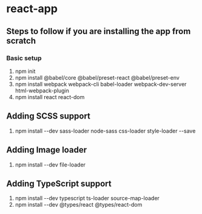 # react-app

## Steps to follow if you are installing the app from scratch

### Basic setup
1. npm init
2. npm install @babel/core @babel/preset-react @babel/preset-env
3. npm install webpack webpack-cli babel-loader webpack-dev-server html-webpack-plugin
4. npm install react react-dom

## Adding SCSS support
1. npm install --dev sass-loader node-sass css-loader style-loader --save

## Adding Image loader
1. npm install --dev file-loader

## Adding TypeScript support
1. npm install --dev typescript ts-loader source-map-loader
2. npm install --dev @types/react @types/react-dom